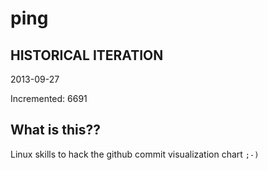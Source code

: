 # ping

## HISTORICAL ITERATION
2013-09-27

Incremented: 6691

## What is this?? 
Linux skills to hack the github commit visualization chart `;-)`

